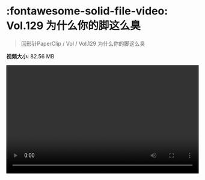 # :fontawesome-solid-file-video: Vol.129 为什么你的脚这么臭

> 回形针PaperClip / Vol / Vol.129 为什么你的脚这么臭

**视频大小**: 82.56 MB

<video id="V-f73cfc7c85c566d43fa643827e447f33" width="512" height="288" preload="none" playsinline webkit-playsinline></video>